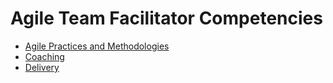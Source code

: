 # Agile Team Facilitator Competencies

- [Agile Practices and Methodologies](Competencies/Agile.md)
- [Coaching](Competencies/Coaching.md)
- [Delivery](Competencies/Delivery.md)
